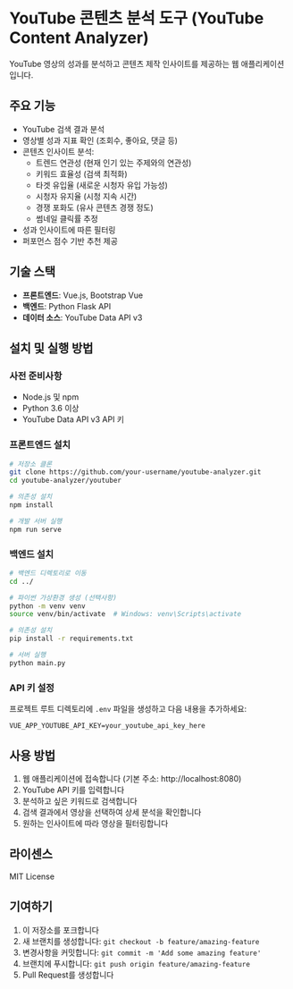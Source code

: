 # YouTube 콘텐츠 분석 도구 (YouTube Content Analyzer)

YouTube 영상의 성과를 분석하고 콘텐츠 제작 인사이트를 제공하는 웹 애플리케이션입니다.

## 주요 기능

- YouTube 검색 결과 분석
- 영상별 성과 지표 확인 (조회수, 좋아요, 댓글 등)
- 콘텐츠 인사이트 분석:
  - 트렌드 연관성 (현재 인기 있는 주제와의 연관성)
  - 키워드 효율성 (검색 최적화)
  - 타겟 유입율 (새로운 시청자 유입 가능성)
  - 시청자 유지율 (시청 지속 시간)
  - 경쟁 포화도 (유사 콘텐츠 경쟁 정도)
  - 썸네일 클릭률 추정
- 성과 인사이트에 따른 필터링
- 퍼포먼스 점수 기반 추천 제공

## 기술 스택

- **프론트엔드**: Vue.js, Bootstrap Vue
- **백엔드**: Python Flask API
- **데이터 소스**: YouTube Data API v3

## 설치 및 실행 방법

### 사전 준비사항
- Node.js 및 npm
- Python 3.6 이상
- YouTube Data API v3 API 키

### 프론트엔드 설치
```bash
# 저장소 클론
git clone https://github.com/your-username/youtube-analyzer.git
cd youtube-analyzer/youtuber

# 의존성 설치
npm install

# 개발 서버 실행
npm run serve
```

### 백엔드 설치
```bash
# 백엔드 디렉토리로 이동
cd ../

# 파이썬 가상환경 생성 (선택사항)
python -m venv venv
source venv/bin/activate  # Windows: venv\Scripts\activate

# 의존성 설치
pip install -r requirements.txt

# 서버 실행
python main.py
```

### API 키 설정
프로젝트 루트 디렉토리에 `.env` 파일을 생성하고 다음 내용을 추가하세요:

```
VUE_APP_YOUTUBE_API_KEY=your_youtube_api_key_here
```

## 사용 방법

1. 웹 애플리케이션에 접속합니다 (기본 주소: http://localhost:8080)
2. YouTube API 키를 입력합니다
3. 분석하고 싶은 키워드로 검색합니다
4. 검색 결과에서 영상을 선택하여 상세 분석을 확인합니다
5. 원하는 인사이트에 따라 영상을 필터링합니다

## 라이센스

MIT License

## 기여하기

1. 이 저장소를 포크합니다
2. 새 브랜치를 생성합니다: `git checkout -b feature/amazing-feature`
3. 변경사항을 커밋합니다: `git commit -m 'Add some amazing feature'`
4. 브랜치에 푸시합니다: `git push origin feature/amazing-feature`
5. Pull Request를 생성합니다
